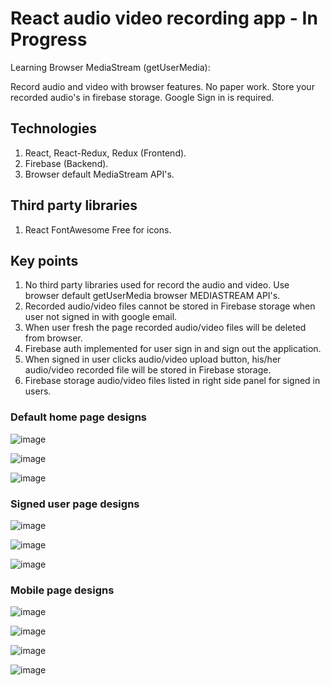 # React audio video recording app - In Progress

Learning Browser MediaStream (getUserMedia):

Record audio and video with browser features. No paper work. Store your recorded audio's in firebase storage. Google Sign in is required.

## Technologies
1. React, React-Redux, Redux (Frontend).
2. Firebase (Backend).
3. Browser default MediaStream API's.

## Third party libraries
1. React FontAwesome Free for icons.

## Key points
1. No third party libraries used for record the audio and video. Use browser default getUserMedia browser MEDIASTREAM API's.
2. Recorded audio/video files cannot be stored in Firebase storage when user not signed in with google email.
3. When user fresh the page recorded audio/video files will be deleted from browser.
4. Firebase auth implemented for user sign in and sign out the application.
5. When signed in user clicks audio/video upload button, his/her audio/video recorded file will be stored in Firebase storage.
6. Firebase storage audio/video files listed in right side panel for signed in users.


### Default home page designs

![image](https://github.com/vulchivijay/record-voice/blob/main/public/screenshots/homepage.jpg)

![image](https://github.com/vulchivijay/record-voice/blob/main/public/screenshots/homepage-1.jpg)

![image](https://github.com/vulchivijay/record-voice/blob/main/public/screenshots/homepage-2.jpg)


### Signed user page designs

![image](https://github.com/vulchivijay/record-voice/blob/main/public/screenshots/userpage.jpg)

![image](https://github.com/vulchivijay/record-voice/blob/main/public/screenshots/userpage-2.jpg)

![image](https://github.com/vulchivijay/record-voice/blob/main/public/screenshots/userpage-3.jpg)


### Mobile page designs

![image](https://github.com/vulchivijay/record-voice/blob/main/public/screenshots/mobile.jpg)

![image](https://github.com/vulchivijay/record-voice/blob/main/public/screenshots/mobile-2.jpg)

![image](https://github.com/vulchivijay/record-voice/blob/main/public/screenshots/mobile-3.jpg)

![image](https://github.com/vulchivijay/record-voice/blob/main/public/screenshots/mobile-4.jpg)
